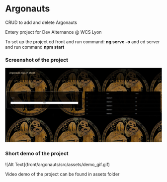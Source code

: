 <h1>Argonauts</h1>
<p>CRUD to add and delete Argonauts</p>
<p>Entery project for Dev Alternance @ WCS Lyon</p>

<span>To set up the project cd front and run command: <strong>ng serve -o</strong> and cd server and run command <strong> npm start</strong> </span>

<h3>Screenshot of the project</h3>

<img src = "front/argonauts/src/assets/screenshot.png"/>

<h3>Short demo of the project</h3>
![Alt Text](front/argonauts/src/assets/demo_gif.gif)

<p>Video demo of the project can be found in assets folder</p>


